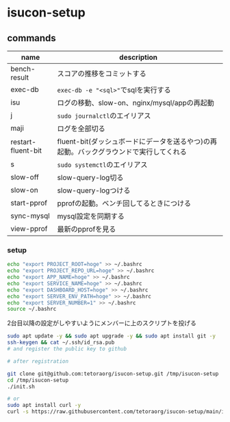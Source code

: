 # isucon-setup

## commands

|name|description|
|-|-|
|bench-result|スコアの推移をコミットする|
|exec-db|`exec-db -e "<sql>"`でsqlを実行する|
|isu|ログの移動、slow-on、nginx/mysql/appの再起動|
|j|`sudo journalctl`のエイリアス|
|maji|ログを全部切る|
|restart-fluent-bit|fluent-bit(ダッシュボードにデータを送るやつ)の再起動。バックグラウンドで実行してくれる|
|s|`sudo systemctl`のエイリアス|
|slow-off|slow-query-log切る|
|slow-on|slow-query-logつける|
|start-pprof|pprofの起動。ベンチ回してるときにつける|
|sync-mysql|mysql設定を同期する|
|view-pprof|最新のpprofを見る|

### setup

```sh
echo "export PROJECT_ROOT=hoge" >> ~/.bashrc
echo "export PROJECT_REPO_URL=hoge" >> ~/.bashrc
echo "export APP_NAME=hoge" >> ~/.bashrc
echo "export SERVICE_NAME=hoge" >> ~/.bashrc
echo "export DASHBOARD_HOST=hoge" >> ~/.bashrc
echo "export SERVER_ENV_PATH=hoge" >> ~/.bashrc
echo "export SERVER_NUMBER=1" >> ~/.bashrc
source ~/.bashrc
```

2台目以降の設定がしやすいようにメンバーに上のスクリプトを投げる

```sh
sudo apt update -y && sudo apt upgrade -y && sudo apt install git -y
ssh-keygen && cat ~/.ssh/id_rsa.pub
# and register the public key to github
```

```sh
# after registration

git clone git@github.com:tetoraorg/isucon-setup.git /tmp/isucon-setup
cd /tmp/isucon-setup
./init.sh

# or
sudo apt install curl -y
curl -s https://raw.githubusercontent.com/tetoraorg/isucon-setup/main/init.sh?token=hoge | bash
```
